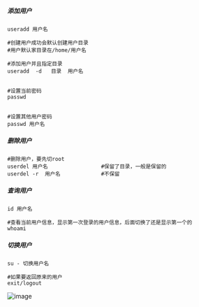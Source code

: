 ##### 添加用户

````apl
useradd 用户名    

#创建用户成功会默认创建用户目录
#用户默认家目录在/home/用户名

#添加用户并且指定目录
useradd  -d   目录  用户名


#设置当前密码
passwd 


#设置其他用户密码
passwd 用户名

````

##### 删除用户

```apl
#删除用户，要先切root
userdel 用户名                 #保留了目录，一般是保留的
userdel -r  用户名             #不保留
```

##### 查询用户

````apl
id 用户名

#查看当前用户信息，显示第一次登录的用户信息，后面切换了还是显示第一个的
whoami

````

##### 切换用户

````apl
su - 切换用户名

#如果要返回原来的用户
exit/logout
````



![image](https://user-images.githubusercontent.com/70471202/131219987-a85f4383-7339-4871-92ff-6592347eeb22.png)




